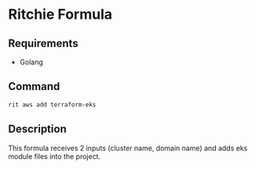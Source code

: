 # Ritchie Formula

## Requirements

- Golang

## Command

```bash
rit aws add terraform-eks
```

## Description

This formula receives 2 inputs (cluster name, domain name)
and adds eks module files into the project.
